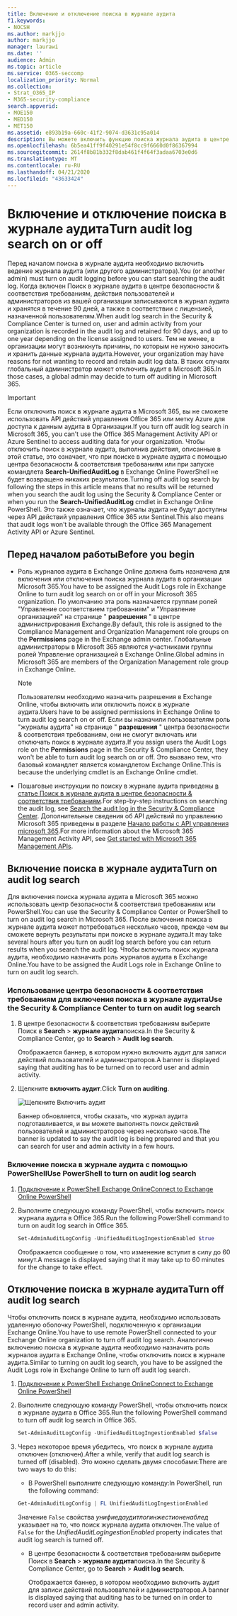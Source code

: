 ```yaml
---
title: Включение и отключение поиска в журнале аудита
f1.keywords:
- NOCSH
ms.author: markjjo
author: markjjo
manager: laurawi
ms.date: ''
audience: Admin
ms.topic: article
ms.service: O365-seccomp
localization_priority: Normal
ms.collection:
- Strat_O365_IP
- M365-security-compliance
search.appverid:
- MOE150
- MED150
- MET150
ms.assetid: e893b19a-660c-41f2-9074-d3631c95a014
description: Вы можете включить функцию поиска журнала аудита в центре безопасности & соответствия требованиям. Если вы передумали, вы можете включить его в любое время. Если поиск в журнале аудита отключен, администраторы не могут выполнять поиск действий пользователей и администраторов в журнале аудита Microsoft 365 в Организации.
ms.openlocfilehash: 6b5ea41ff9f40291e54f8cc9f6660d0f86367994
ms.sourcegitcommit: 2614f8b81b332f8dab461f4f64f3adaa6703e0d6
ms.translationtype: MT
ms.contentlocale: ru-RU
ms.lasthandoff: 04/21/2020
ms.locfileid: "43633424"
---
```

# <a name="turn-audit-log-search-on-or-off"></a><span data-ttu-id="19567-105">Включение и отключение поиска в журнале аудита</span><span class="sxs-lookup"><span data-stu-id="19567-105">Turn audit log search on or off</span></span>

<span data-ttu-id="19567-106">Перед началом поиска в журнале аудита необходимо включить ведение журнала аудита (или другого администратора).</span><span class="sxs-lookup"><span data-stu-id="19567-106">You (or another admin) must turn on audit logging before you can start searching the audit log.</span></span> <span data-ttu-id="19567-107">Когда включен Поиск в журнале аудита в центре безопасности & соответствия требованиям, действия пользователей и администраторов из вашей организации записываются в журнал аудита и хранятся в течение 90 дней, а также в соответствии с лицензией, назначенной пользователям.</span><span class="sxs-lookup"><span data-stu-id="19567-107">When audit log search in the Security & Compliance Center is turned on, user and admin activity from your organization is recorded in the audit log and retained for 90 days, and up to one year depending on the license assigned to users.</span></span> <span data-ttu-id="19567-108">Тем не менее, в организации могут возникнуть причины, по которым не нужно заносить и хранить данные журнала аудита.</span><span class="sxs-lookup"><span data-stu-id="19567-108">However, your organization may have reasons for not wanting to record and retain audit log data.</span></span> <span data-ttu-id="19567-109">В таких случаях глобальный администратор может отключить аудит в Microsoft 365.</span><span class="sxs-lookup"><span data-stu-id="19567-109">In those cases, a global admin may decide to turn off auditing in Microsoft 365.</span></span>

> [!IMPORTANT]
> <span data-ttu-id="19567-110">Если отключить поиск в журнале аудита в Microsoft 365, вы не сможете использовать API действий управления Office 365 или метку Azure для доступа к данным аудита в Организации.</span><span class="sxs-lookup"><span data-stu-id="19567-110">If you turn off audit log search in Microsoft 365, you can't use the Office 365 Management Activity API or Azure Sentinel to access auditing data for your organization.</span></span> <span data-ttu-id="19567-111">Чтобы отключить поиск в журнале аудита, выполнив действия, описанные в этой статье, это означает, что при поиске в журнале аудита с помощью центра безопасности & соответствия требованиям или при запуске командлета **Search-UnifiedAuditLog** в Exchange Online PowerShell не будет возвращено никаких результатов.</span><span class="sxs-lookup"><span data-stu-id="19567-111">Turning off audit log search by following the steps in this article means that no results will be returned when you search the audit log using the Security & Compliance Center or when you run the **Search-UnifiedAuditLog** cmdlet in Exchange Online PowerShell.</span></span> <span data-ttu-id="19567-112">Это также означает, что журналы аудита не будут доступны через API действий управления Office 365 или Sentinel.</span><span class="sxs-lookup"><span data-stu-id="19567-112">This also means that audit logs won't be available through the Office 365 Management Activity API or Azure Sentinel.</span></span>
  
## <a name="before-you-begin"></a><span data-ttu-id="19567-113">Перед началом работы</span><span class="sxs-lookup"><span data-stu-id="19567-113">Before you begin</span></span>

- <span data-ttu-id="19567-114">Роль журналов аудита в Exchange Online должна быть назначена для включения или отключения поиска журнала аудита в организации Microsoft 365.</span><span class="sxs-lookup"><span data-stu-id="19567-114">You have to be assigned the Audit Logs role in Exchange Online to turn audit log search on or off in your Microsoft 365 organization.</span></span> <span data-ttu-id="19567-115">По умолчанию эта роль назначается группам ролей "Управление соответствием требованиям" и "Управление организацией" на странице " **разрешения** " в центре администрирования Exchange.</span><span class="sxs-lookup"><span data-stu-id="19567-115">By default, this role is assigned to the Compliance Management and Organization Management role groups on the **Permissions** page in the Exchange admin center.</span></span> <span data-ttu-id="19567-116">Глобальные администраторы в Microsoft 365 являются участниками группы ролей Управление организацией в Exchange Online.</span><span class="sxs-lookup"><span data-stu-id="19567-116">Global admins in Microsoft 365 are members of the Organization Management role group in Exchange Online.</span></span> 
    
    > [!NOTE]
    > <span data-ttu-id="19567-117">Пользователям необходимо назначить разрешения в Exchange Online, чтобы включить или отключить поиск в журнале аудита.</span><span class="sxs-lookup"><span data-stu-id="19567-117">Users have to be assigned permissions in Exchange Online to turn audit log search on or off.</span></span> <span data-ttu-id="19567-118">Если вы назначили пользователям роль "журналы аудита" на странице " **разрешения** " центра безопасности & соответствия требованиям, они не смогут включать или отключать поиск в журнале аудита.</span><span class="sxs-lookup"><span data-stu-id="19567-118">If you assign users the Audit Logs role on the **Permissions** page in the Security & Compliance Center, they won't be able to turn audit log search on or off.</span></span> <span data-ttu-id="19567-119">Это вызвано тем, что базовый командлет является командлетом Exchange Online.</span><span class="sxs-lookup"><span data-stu-id="19567-119">This is because the underlying cmdlet is an Exchange Online cmdlet.</span></span> 
    
- <span data-ttu-id="19567-120">Пошаговые инструкции по поиску в журнале аудита приведены [в статье Поиск в журнале аудита в центре безопасности & соответствия требованиям](search-the-audit-log-in-security-and-compliance.md).</span><span class="sxs-lookup"><span data-stu-id="19567-120">For step-by-step instructions on searching the audit log, see [Search the audit log in the Security & Compliance Center](search-the-audit-log-in-security-and-compliance.md).</span></span> <span data-ttu-id="19567-121">Дополнительные сведения об API действий по управлению Microsoft 365 приведены в разделе [Начало работы с API управления microsoft 365](https://docs.microsoft.com/office/office-365-management-api/get-started-with-office-365-management-apis).</span><span class="sxs-lookup"><span data-stu-id="19567-121">For more information about the Microsoft 365 Management Activity API, see [Get started with Microsoft 365 Management APIs](https://docs.microsoft.com/office/office-365-management-api/get-started-with-office-365-management-apis).</span></span>
    
## <a name="turn-on-audit-log-search"></a><span data-ttu-id="19567-122">Включение поиска в журнале аудита</span><span class="sxs-lookup"><span data-stu-id="19567-122">Turn on audit log search</span></span>

<span data-ttu-id="19567-123">Для включения поиска журнала аудита в Microsoft 365 можно использовать центр безопасности & соответствия требованиям или PowerShell.</span><span class="sxs-lookup"><span data-stu-id="19567-123">You can use the Security & Compliance Center or PowerShell to turn on audit log search in Microsoft 365.</span></span> <span data-ttu-id="19567-124">После включения поиска в журнале аудита может потребоваться несколько часов, прежде чем вы сможете вернуть результаты при поиске в журнале аудита.</span><span class="sxs-lookup"><span data-stu-id="19567-124">It may take several hours after you turn on audit log search before you can return results when you search the audit log.</span></span> <span data-ttu-id="19567-125">Чтобы включить поиск журнала аудита, необходимо назначить роль журналов аудита в Exchange Online.</span><span class="sxs-lookup"><span data-stu-id="19567-125">You have to be assigned the Audit Logs role in Exchange Online to turn on audit log search.</span></span>
  
### <a name="use-the-security--compliance-center-to-turn-on-audit-log-search"></a><span data-ttu-id="19567-126">Использование центра безопасности & соответствия требованиям для включения поиска в журнале аудита</span><span class="sxs-lookup"><span data-stu-id="19567-126">Use the Security & Compliance Center to turn on audit log search</span></span>

1. <span data-ttu-id="19567-127">В центре безопасности & соответствия требованиям выберите Поиск в **Search** \> **журнале аудита**поиска.</span><span class="sxs-lookup"><span data-stu-id="19567-127">In the Security & Compliance Center, go to **Search** \> **Audit log search**.</span></span>
    
   <span data-ttu-id="19567-128">Отображается баннер, в котором нужно включить аудит для записи действий пользователей и администраторов.</span><span class="sxs-lookup"><span data-stu-id="19567-128">A banner is displayed saying that auditing has to be turned on to record user and admin activity.</span></span>

2. <span data-ttu-id="19567-129">Щелкните **включить аудит**.</span><span class="sxs-lookup"><span data-stu-id="19567-129">Click **Turn on auditing**.</span></span>
    
    ![Щелкните Включить аудит](../media/39a9d35f-88d0-4bbe-a962-0be2f838e2bf.png)
  
    <span data-ttu-id="19567-131">Баннер обновляется, чтобы сказать, что журнал аудита подготавливается, и вы можете выполнять поиск действий пользователей и администраторов через несколько часов.</span><span class="sxs-lookup"><span data-stu-id="19567-131">The banner is updated to say the audit log is being prepared and that you can search for user and admin activity in a few hours.</span></span>
    
### <a name="use-powershell-to-turn-on-audit-log-search"></a><span data-ttu-id="19567-132">Включение поиска в журнале аудита с помощью PowerShell</span><span class="sxs-lookup"><span data-stu-id="19567-132">Use PowerShell to turn on audit log search</span></span>

1. [<span data-ttu-id="19567-133">Подключение к PowerShell Exchange Online</span><span class="sxs-lookup"><span data-stu-id="19567-133">Connect to Exchange Online PowerShell</span></span>](https://go.microsoft.com/fwlink/p/?LinkID=396554)
    
2. <span data-ttu-id="19567-134">Выполните следующую команду PowerShell, чтобы включить поиск журнала аудита в Office 365.</span><span class="sxs-lookup"><span data-stu-id="19567-134">Run the following PowerShell command to turn on audit log search in Office 365.</span></span>
    
    ```powershell
    Set-AdminAuditLogConfig -UnifiedAuditLogIngestionEnabled $true
    ```

    <span data-ttu-id="19567-135">Отображается сообщение о том, что изменение вступит в силу до 60 минут.</span><span class="sxs-lookup"><span data-stu-id="19567-135">A message is displayed saying that it may take up to 60 minutes for the change to take effect.</span></span>
  
## <a name="turn-off-audit-log-search"></a><span data-ttu-id="19567-136">Отключение поиска в журнале аудита</span><span class="sxs-lookup"><span data-stu-id="19567-136">Turn off audit log search</span></span>

<span data-ttu-id="19567-137">Чтобы отключить поиск в журнале аудита, необходимо использовать удаленную оболочку PowerShell, подключенную к организации Exchange Online.</span><span class="sxs-lookup"><span data-stu-id="19567-137">You have to use remote PowerShell connected to your Exchange Online organization to turn off audit log search.</span></span> <span data-ttu-id="19567-138">Аналогично включению поиска в журнале аудита необходимо назначить роль журналов аудита в Exchange Online, чтобы отключить поиск в журнале аудита.</span><span class="sxs-lookup"><span data-stu-id="19567-138">Similar to turning on audit log search, you have to be assigned the Audit Logs role in Exchange Online to turn off audit log search.</span></span>
  
1. [<span data-ttu-id="19567-139">Подключение к PowerShell Exchange Online</span><span class="sxs-lookup"><span data-stu-id="19567-139">Connect to Exchange Online PowerShell</span></span>](https://go.microsoft.com/fwlink/p/?LinkID=396554)
    
2. <span data-ttu-id="19567-140">Выполните следующую команду PowerShell, чтобы отключить поиск в журнале аудита в Office 365.</span><span class="sxs-lookup"><span data-stu-id="19567-140">Run the following PowerShell command to turn off audit log search in Office 365.</span></span>
    
    ```powershell
    Set-AdminAuditLogConfig -UnifiedAuditLogIngestionEnabled $false
    ```

3. <span data-ttu-id="19567-141">Через некоторое время убедитесь, что поиск в журнале аудита отключен (отключен).</span><span class="sxs-lookup"><span data-stu-id="19567-141">After a while, verify that audit log search is turned off (disabled).</span></span> <span data-ttu-id="19567-142">Это можно сделать двумя способами:</span><span class="sxs-lookup"><span data-stu-id="19567-142">There are two ways to do this:</span></span>
    
    - <span data-ttu-id="19567-143">В PowerShell выполните следующую команду:</span><span class="sxs-lookup"><span data-stu-id="19567-143">In PowerShell, run the following command:</span></span>

    ```powershell
    Get-AdminAuditLogConfig | FL UnifiedAuditLogIngestionEnabled
    ```

      <span data-ttu-id="19567-144">Значение `False` свойства _унифиедаудитлогинжестионенаблед_ указывает на то, что поиск журнала аудита отключен.</span><span class="sxs-lookup"><span data-stu-id="19567-144">The value of  `False` for the  _UnifiedAuditLogIngestionEnabled_ property indicates that audit log search is turned off.</span></span> 
    
    - <span data-ttu-id="19567-145">В центре безопасности & соответствия требованиям выберите Поиск в **Search** \> **журнале аудита**поиска.</span><span class="sxs-lookup"><span data-stu-id="19567-145">In the Security & Compliance Center, go to **Search** \> **Audit log search**.</span></span>
    
      <span data-ttu-id="19567-146">Отображается баннер, в котором необходимо включить аудит для записи действий пользователей и администраторов.</span><span class="sxs-lookup"><span data-stu-id="19567-146">A banner is displayed saying that auditing has to be turned on in order to record user and admin activity.</span></span>